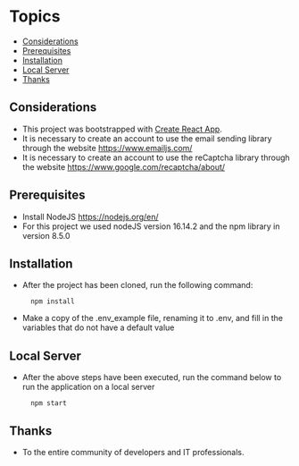 # Topics
  - [Considerations](#considerations)
  - [Prerequisites](#prerequisites)
  - [Installation](#installation)
  - [Local Server](#local-server)
  - [Thanks](#thanks)
## Considerations
- This project was bootstrapped with [Create React App](https://github.com/facebook/create-react-app).
- It is necessary to create an account to use the email sending library through the website https://www.emailjs.com/
- It is necessary to create an account to use the reCaptcha library through the website https://www.google.com/recaptcha/about/
## Prerequisites
- Install NodeJS https://nodejs.org/en/
- For this project we used nodeJS version 16.14.2 and the npm library in version 8.5.0
## Installation
- After the project has been cloned, run the following command:
  
        npm install
- Make a copy of the .env_example file, renaming it to .env, and fill in the variables that do not have a default value
## Local Server
- After the above steps have been executed, run the command below to run the application on a local server
  
        npm start
## Thanks
- To the entire community of developers and IT professionals.

